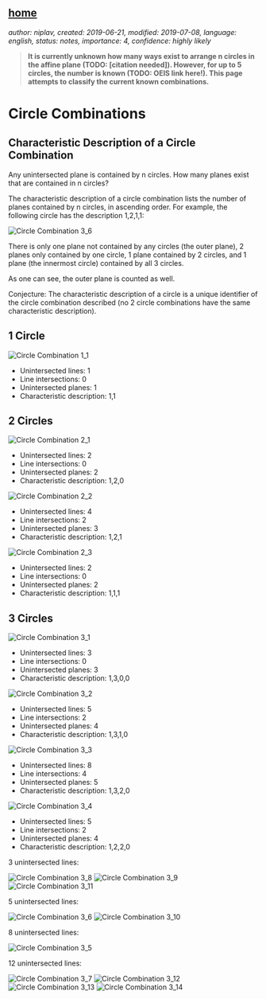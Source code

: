 [home](./index.md)
-------------------

*author: niplav, created: 2019-06-21, modified: 2019-07-08, language: english, status: notes, importance: 4, confidence: highly likely*

> __It is currently unknown how many ways exist to arrange n circles in
> the affine plane (TODO: [citation needed]). However, for up to 5 circles,
> the number is known (TODO: OEIS link here!). This page attempts to
> classify the current known combinations.__


Circle Combinations
===================

Characteristic Description of a Circle Combination
--------------------------------------------------

Any unintersected plane is contained by n circles. How many planes exist
that are contained in n circles?

The characteristic description of a circle combination lists
the number of planes contained by n circles, in ascending order.
For example, the following circle has the description 1,2,1,1:

![Circle Combination 3_6](img/circle_combinations/3_6.png)

There is only one plane not contained by any circles (the outer plane),
2 planes only contained by one circle, 1 plane contained by 2 circles,
and 1 plane (the innermost circle) contained by all 3 circles.

As one can see, the outer plane is counted as well.

Conjecture: The characteristic description of a circle is a unique
identifier of the circle combination described (no 2 circle combinations
have the same characteristic description).

1 Circle
--------

![Circle Combination 1_1](img/circle_combinations/1_1.png)

* Unintersected lines: 1
* Line intersections: 0
* Unintersected planes: 1
* Characteristic description: 1,1

2 Circles
----------

![Circle Combination 2_1](img/circle_combinations/2_1.png)

* Unintersected lines: 2
* Line intersections: 0
* Unintersected planes: 2
* Characteristic description: 1,2,0

![Circle Combination 2_2](img/circle_combinations/2_2.png)

* Unintersected lines: 4
* Line intersections: 2
* Unintersected planes: 3
* Characteristic description: 1,2,1

![Circle Combination 2_3](img/circle_combinations/2_3.png)

* Unintersected lines: 2
* Line intersections: 0
* Unintersected planes: 2
* Characteristic description: 1,1,1

3 Circles
---------

![Circle Combination 3_1](img/circle_combinations/3_1.png)

* Unintersected lines: 3
* Line intersections: 0
* Unintersected planes: 3
* Characteristic description: 1,3,0,0

![Circle Combination 3_2](img/circle_combinations/3_2.png)

* Unintersected lines: 5
* Line intersections: 2
* Unintersected planes: 4
* Characteristic description: 1,3,1,0

![Circle Combination 3_3](img/circle_combinations/3_3.png)

* Unintersected lines: 8
* Line intersections: 4
* Unintersected planes: 5
* Characteristic description: 1,3,2,0

![Circle Combination 3_4](img/circle_combinations/3_4.png)

* Unintersected lines: 5
* Line intersections: 2
* Unintersected planes: 4
* Characteristic description: 1,2,2,0

3 unintersected lines:

![Circle Combination 3_8](img/circle_combinations/3_8.png)
![Circle Combination 3_9](img/circle_combinations/3_9.png)
![Circle Combination 3_11](img/circle_combinations/3_11.png)

5 unintersected lines:

![Circle Combination 3_6](img/circle_combinations/3_6.png)
![Circle Combination 3_10](img/circle_combinations/3_10.png)

8 unintersected lines:

![Circle Combination 3_5](img/circle_combinations/3_5.png)

12 unintersected lines:

![Circle Combination 3_7](img/circle_combinations/3_7.png)
![Circle Combination 3_12](img/circle_combinations/3_12.png)
![Circle Combination 3_13](img/circle_combinations/3_13.png)
![Circle Combination 3_14](img/circle_combinations/3_14.png)
